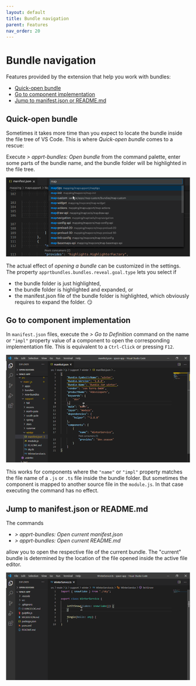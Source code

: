 ```yaml
---
layout: default
title: Bundle navigation
parent: Features
nav_order: 20
---
```


# Bundle navigation

Features provided by the extension that help you work with bundles:

- [Quick-open bundle](#quick-open-bundle)
- [Go to component implementation](#go-to-component-implementation)
- [Jump to manifest.json or README.md](#jump-to-manifestjson-or-readmemd)

## Quick-open bundle
Sometimes it takes more time than you expect to locate the bundle inside the file tree of VS Code. This is where *Quick-open bundle* comes to a rescue:

Execute *> apprt-bundles: Open bundle* from the command palette, enter some parts of the bundle name, and the bundle folder will be highlighted in the file tree.

![Enter bundle name in command palette](../images/feature_bundle_open02.png)

The actual effect of *opening a bundle* can be customized in the settings.
The property `apprtbundles.bundles.reveal.goal.type` lets you select if
* the bundle folder is just highlighted,
* the bundle folder is highlighted and expanded, or
* the manifest.json file of the bundle folder is highlighted, which obviously requires to expand the folder. :smirk:

## Go to component implementation

In `manifest.json` files, execute the *> Go to Definition* command on the name or `"impl"` property value of a component to open the corresponding implementation file.
This is equivalent to a `Ctrl-Click` or pressing `F12`.

!["Go to Definition" for components](../images/feature_component_goto_declaration.gif)

This works for components where the `"name"` or `"impl"` property matches the file name of a `.js` or `.ts` file inside the bundle folder.
But sometimes the component is mapped to another source file in the `module.js`.
In that case executing the command has no effect.

## Jump to manifest.json or README.md

The commands
* *> apprt-bundles: Open current manifest.json*
* *> apprt-bundles: Open current README.md*

allow you to open the respective file of the current bundle.
The "current" bundle is determined by the location of the file opened inside the active file editor. 

!["Open current manifest/readme"](../images/feature_command_opencurrent.gif)
